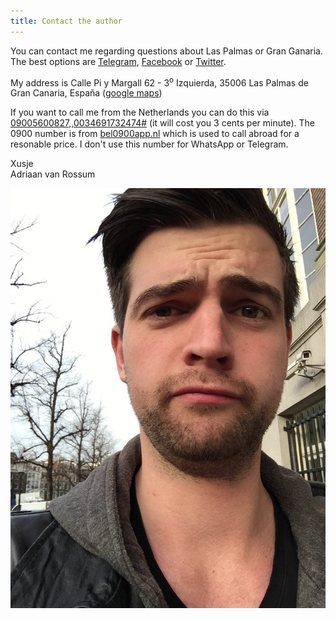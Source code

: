 ```yaml
---
title: Contact the author
---
```


You can contact me regarding questions about Las Palmas or Gran Ganaria. The best options are [Telegram](https://telegram.me/harianus), [Facebook](https://www.facebook.com/adriaanvrossum) or [Twitter](https://twitter.com/harianus).

My address is Calle Pi y Margall 62 - 3<sup>o</sup> <span title="This means 'left' in Spanish">Izquierda</span>, 35006 Las Palmas de Gran Canaria, España ([google maps](https://www.google.com/maps?hl=en&q=Calle+Pi+y+Margall+62,+Las+Palmas))

If you want to call me from the Netherlands you can do this via <a href="tel:09005600827,,0034691732474#">09005600827,,0034691732474#</a> (it will cost you 3 cents per minute). The 0900 number is from [bel0900app.nl](http://www.bel0900app.nl/) which is used to call abroad for a resonable price. I don't use this number for WhatsApp or Telegram.

Xusje<br>
Adriaan van Rossum

![Adriaan van Rossum](/images/adriaan-van-rossum.jpg)
